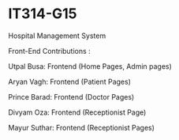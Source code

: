 # IT314-G15 
Hospital Management System

Front-End Contributions : 

Utpal Busa: Frontend (Home Pages, Admin pages)

Aryan Vagh: Frontend (Patient Pages)

Prince Barad: Frontend (Doctor Pages)

Divyam Oza: Frontend (Receptionist Page)

Mayur Suthar: Frontend (Receptionist Pages)

